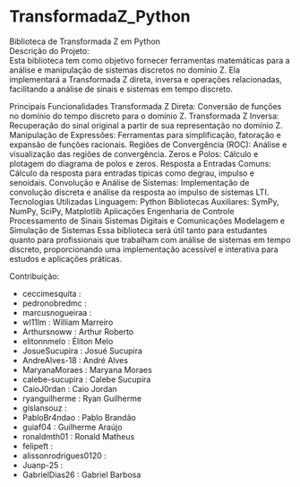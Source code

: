 # TransformadaZ_Python
Biblioteca de Transformada Z em Python \
Descrição do Projeto: \
Esta biblioteca tem como objetivo fornecer ferramentas matemáticas para a análise e manipulação de sistemas discretos no domínio Z. Ela implementará a Transformada Z direta, inversa e operações relacionadas, facilitando a análise de sinais e sistemas em tempo discreto.

Principais Funcionalidades
Transformada Z Direta: Conversão de funções no domínio do tempo discreto para o domínio Z.
Transformada Z Inversa: Recuperação do sinal original a partir de sua representação no domínio Z.
Manipulação de Expressões: Ferramentas para simplificação, fatoração e expansão de funções racionais.
Regiões de Convergência (ROC): Análise e visualização das regiões de convergência.
Zeros e Polos: Cálculo e plotagem do diagrama de polos e zeros.
Resposta a Entradas Comuns: Cálculo da resposta para entradas típicas como degrau, impulso e senoidais.
Convolução e Análise de Sistemas: Implementação de convolução discreta e análise da resposta ao impulso de sistemas LTI.
Tecnologias Utilizadas
Linguagem: Python
Bibliotecas Auxiliares: SymPy, NumPy, SciPy, Matplotlib
Aplicações
Engenharia de Controle
Processamento de Sinais
Sistemas Digitais e Comunicações
Modelagem e Simulação de Sistemas
Essa biblioteca será útil tanto para estudantes quanto para profissionais que trabalham com análise de sistemas em tempo discreto, proporcionando uma implementação acessível e interativa para estudos e aplicações práticas.


Contribuição:
- ceccimesquita : 
- pedronobredmc : 
- marcusnogueiraa : 
- wl11lm : William Marreiro
- ⁠Arthursnoww : Arthur Roberto 
- elitonnmelo : Éliton Melo
- JosueSucupira : Josué Sucupira 
- AndreAlves-18 : André Alves 
- MaryanaMoraes : Maryana Moraes 
- calebe-sucupira : Calebe Sucupira 
- CaioJ0rdan : Caio Jordan
- ryanguilherme : Ryan Guilherme
- gislansouz :
- PabloBr4ndao : Pablo Brandão
- guiaf04 : Guilherme Araújo 
- ⁠ronaldmth01 : Ronald Matheus 
- ⁠felipeft : 
- alissonrodrigues0120 : 
- Juanp-25 : 
- GabrielDias26 : Gabriel Barbosa

